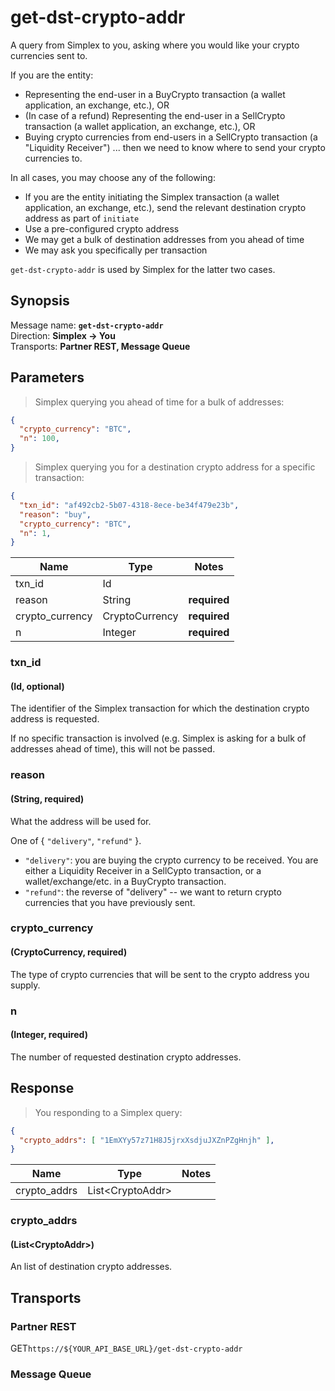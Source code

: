 # get-dst-crypto-addr #

A query from Simplex to you, asking where you would like your crypto currencies sent to.

If you are the entity:

 * Representing the end-user in a BuyCrypto  transaction (a wallet application, an exchange, etc.), OR
 * (In case of a refund) Representing the end-user in a SellCrypto transaction (a wallet application, an exchange, etc.), OR
 * Buying crypto currencies from end-users in a SellCrypto transaction (a "Liquidity Receiver")
... then we need to know where to send your crypto currencies to.

In all cases, you may choose any of the following:
 * If you are the entity initiating the Simplex transaction (a wallet application, an exchange, etc.), send the relevant destination crypto address as part of `initiate`
 * Use a pre-configured crypto address
 * We may get a bulk of destination addresses from you ahead of time
 * We may ask you specifically per transaction

`get-dst-crypto-addr` is used by Simplex for the latter two cases.

## Synopsis ##

Message name: **`get-dst-crypto-addr`**  
Direction: **Simplex &rarr; You**  
Transports: **Partner REST, Message Queue**

## Parameters ##

> Simplex querying you ahead of time for a bulk of addresses:

```json
{
  "crypto_currency": "BTC",
  "n": 100,
}
```

> Simplex querying you for a destination crypto address for a specific transaction:

```json
{
  "txn_id": "af492cb2-5b07-4318-8ece-be34f479e23b",
  "reason": "buy",
  "crypto_currency": "BTC",
  "n": 1,
}
```

Name            | Type           | Notes
--------------- | -------------- | -----
txn_id          | Id             |
reason          | String         | **required**
crypto_currency | CryptoCurrency | **required**
n               | Integer        | **required**

### txn_id ###
#### (Id, optional)

The identifier of the Simplex transaction for which the destination crypto address is requested.

If no specific transaction is involved (e.g. Simplex is asking for a bulk of addresses ahead of time), this will not be passed.

### reason ###
#### (String, **required**)

What the address will be used for.

One of { `"delivery"`, `"refund"` }.

 * `"delivery"`: you are buying the crypto currency to be received. You are either a Liquidity Receiver in a SellCypto transaction, or a wallet/exchange/etc. in a BuyCrypto transaction.
 * `"refund"`: the reverse of "delivery" -- we want to return crypto currencies that you have previously sent.

### crypto_currency ###
#### (CryptoCurrency, **required**)

The type of crypto currencies that will be sent to the crypto address you supply.

### n ###
#### (Integer, **required**)

The number of requested destination crypto addresses.

## Response ##

> You responding to a Simplex query:

```json
{
  "crypto_addrs": [ "1EmXYy57z71H8J5jrxXsdjuJXZnPZgHnjh" ],
}
```

Name         | Type               | Notes
------------ | ------------------ | -----
crypto_addrs | List\<CryptoAddr\> |

### crypto_addrs ###
#### (List\<CryptoAddr\>)

An list of destination crypto addresses.

## Transports ##

### Partner REST ###

<span class="http-verb http-get">GET</span>`https://${YOUR_API_BASE_URL}/get-dst-crypto-addr`

### Message Queue ###

[modeline]: # ( vim: set ts=2 sw=2 expandtab wrap linebreak: )
